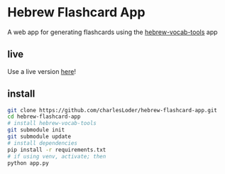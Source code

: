 # Hebrew Flashcard App

A web app for generating flashcards using the [hebrew-vocab-tools](https://github.com/fhardison/hebrew-vocab-tools) app

## live

Use a live version [here](/#)!

## install

```bash
git clone https://github.com/charlesLoder/hebrew-flashcard-app.git
cd hebrew-flashcard-app
# install hebrew-vocab-tools
git submodule init
git submodule update
# install dependencies
pip install -r requirements.txt
# if using venv, activate; then
python app.py
```

